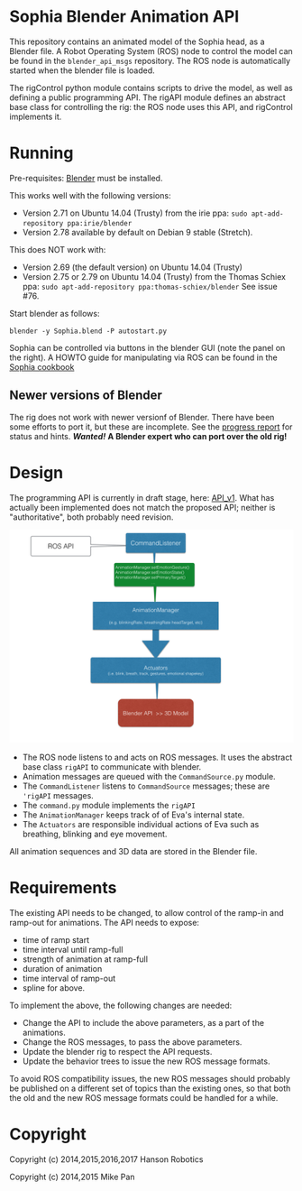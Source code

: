 # Sophia Blender Animation API

This repository contains an animated model of the Sophia head, as a
Blender file. A Robot Operating System (ROS) node to control the model
can be found in the `blender_api_msgs` repository. The ROS node is
automatically started when the blender file is loaded.

The rigControl python module contains scripts to drive the model, as
well as defining a public programming API.  The rigAPI module defines an
abstract base class for controlling the rig: the ROS node uses this API,
and rigControl implements it.

# Running

Pre-requisites: [Blender](https://www.blender.org/) must be installed.

This works well with the following versions:
* Version 2.71 on Ubuntu 14.04 (Trusty) from the irie ppa:
  `sudo apt-add-repository ppa:irie/blender`
* Version 2.78 available by default on Debian 9 stable (Stretch).

This does NOT work with:
* Version 2.69 (the default version) on Ubuntu 14.04 (Trusty)
* Version 2.75 or 2.79 on Ubuntu 14.04 (Trusty) from the Thomas Schiex
  ppa: `sudo apt-add-repository ppa:thomas-schiex/blender`
  See issue #76.

Start blender as follows:

```
blender -y Sophia.blend -P autostart.py
```

Sophia can be controlled via buttons in the blender GUI (note the panel
on the right).  A HOWTO guide for manipulating via ROS can be found in
the [Sophia cookbook](https://github.com/opencog/blender_api_msgs/blob/master/cookbook.md)

## Newer versions of Blender
The rig does not work with newer versionf of Blender. There have been
some efforts to port it, but these are incomplete.  See the
[progress report](README_PROGRESS.md) for status and hints.
***Wanted!*** **A Blender expert who can port over the old rig!**

# Design
The programming API is currently in draft stage, here:
[API_v1](docs/API_v1.md). What has actually been implemented does not
match the proposed API; neither is "authoritative", both probably need
revision.

![UML Diagram](docs/evaEmoDesign.png)

* The ROS node listens to and acts on ROS messages.  It uses the
  abstract base class `rigAPI` to communicate with blender.
* Animation messages are queued with the `CommandSource.py` module.
* The `CommandListener` listens to `CommandSource` messages; these
  are `'rigAPI` messages.
* The `command.py` module implements the `rigAPI`
* The `AnimationManager` keeps track of of Eva's internal state.
* The `Actuators` are responsible individual actions of Eva such as
  breathing, blinking and eye movement.

All animation sequences and 3D data are stored in the Blender file.

# Requirements #
The existing API needs to be changed, to allow control of the ramp-in and
ramp-out for animations. The API needs to expose:

* time of ramp start
* time interval until ramp-full
* strength of animation at ramp-full
* duration of animation
* time interval of ramp-out
* spline for above.

To implement the above, the following changes are needed:
* Change the API to include the above parameters, as a part of the animations.
* Change the ROS messages, to pass the above parameters.
* Update the blender rig to respect the API requests.
* Update the behavior trees to issue the new ROS message formats.

To avoid ROS compatibility issues, the new ROS messages should probably
be published on a different set of topics than the existing ones, so that
both the old and the new ROS message formats could be handled for a while.

# Copyright

Copyright (c) 2014,2015,2016,2017 Hanson Robotics

Copyright (c) 2014,2015 Mike Pan
